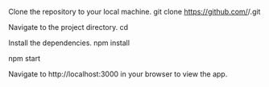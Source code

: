 Clone the repository to your local machine.
git clone https://github.com/<username>/<repository-name>.git


Navigate to the project directory.
cd <repository-name>


Install the dependencies.
npm install


npm start

Navigate to http://localhost:3000 in your browser to view the app.